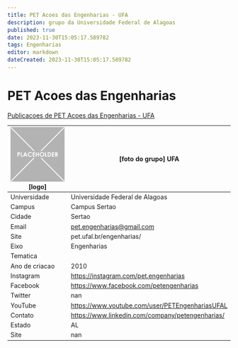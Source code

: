 ```yaml
---
title: PET Acoes das Engenharias - UFA
description: grupo da Universidade Federal de Alagoas
published: true
date: 2023-11-30T15:05:17.589782
tags: Engenharias
editor: markdown
dateCreated: 2023-11-30T15:05:17.589782
---
```


# PET Acoes das Engenharias

[Publicacoes de PET Acoes das Engenharias - UFA](/atividade/13PETAcoesdasEngenhariasUFA/feed)

| ![placeholder.png](/placeholder.png) [logo] | [foto do grupo] UFA         |
| ------------------------------------------- | ------------------------------------------------- |
| Universidade                                | Universidade Federal de Alagoas      |
| Campus                                      | Campus Sertao            |
| Cidade                                      | Sertao             |
| Email                                       | pet.engenharias@gmail.com             |
| Site                                        | pet.ufal.br/engenharias/              |
| Eixo                                        | Engenharias              |
| Tematica                                    |           |
| Ano de criacao                              | 2010        |
| Instagram                                   | https://instagram.com/pet.engenharias         |
| Facebook                                    | https://www.facebook.com/petengenharias          |
| Twitter                                     | nan           |
| YouTube                                     | https://www.youtube.com/user/PETEngenhariasUFAL           |
| Contato                                     | https://www.linkedin.com/company/petengenharias/         |
| Estado                                      |  AL            |
| Site                                        | nan |
